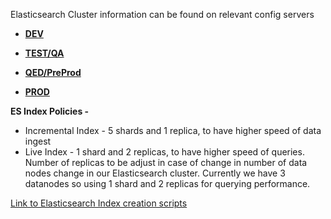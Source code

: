 Elasticsearch Cluster information can be found on relevant config servers

- **[DEV](http://cpa-config-server.tr-tax-cp-preprod.aws-int.thomsonreuters.com/cp-displaycards-service/dev)**
- **[TEST/QA](http://cpa-config-server.tr-tax-cp-preprod.aws-int.thomsonreuters.com/cp-displaycards-service/test)**
- **[QED/PreProd](http://cpa-config-server.tr-tax-cp-preprod.aws-int.thomsonreuters.com/cp-displaycards-service/qed)**

- **[PROD](http://cpa-config-server.tr-tax-cp-prod.aws-int.thomsonreuters.com/cp-displaycards-service/prod)**

**ES Index Policies -** 
- Incremental Index - 5 shards and 1 replica, to have higher speed of data ingest
- Live Index - 1 shard and 2 replicas, to have higher speed of queries. Number of replicas to be adjust in case of change in number of data nodes change in our Elasticsearch cluster. Currently we have 3 datanodes so using 1 shard and 2 replicas for querying performance.


[Link to Elasticsearch Index creation scripts](https://dev.azure.com/tr-tax-checkpoint/Checkpoint/_git/cp-displaycards-service?path=%2Fsrc%2Fmain%2Fresources%2Fes)